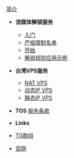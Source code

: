 <!-- markdownlint-disable-next-line first-line-heading -->
[简介](README.md)

- **流媒体解锁服务**
  - [入门](streamunlock/kaishi.md)
  - [严格限制名单](streamunlock/netflix.md)
  - [开始](streamunlock/principle.md)
  - [解锁规则应用示例](streamunlock/xray.md)

- **台湾VPS服务**
  - [NAT VPS](vps/natvps.md)
  - [动态IP VPS](vps/hinetvps.md)
  - [静态IP VPS](vps/cn2vps.md)

- **TOS**
[服务条款](tos.md)

- **Links**
- [TG群组](https://t.me/dnsunlock)
- [官网](https://steamsv.com)
